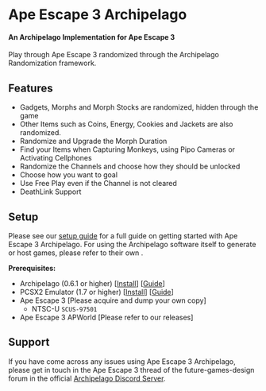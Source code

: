 Ape Escape 3 Archipelago
========================
#### An Archipelago Implementation for Ape Escape 3

Play through Ape Escape 3 randomized through the Archipelago Randomization framework.

Features
--------
- Gadgets, Morphs and Morph Stocks are randomized, hidden through the game
- Other Items such as Coins, Energy, Cookies and Jackets are also randomized.
- Randomize and Upgrade the Morph Duration
- Find your Items when Capturing Monkeys, using Pipo Cameras or Activating Cellphones
- Randomize the Channels and choose how they should be unlocked
- Choose how you want to goal
- Use Free Play even if the Channel is not cleared
- DeathLink Support

Setup
-----
Please see our [setup guide](./worlds/ape_escape_3/docs/setup.md) for a full guide on getting started with Ape Escape 3 Archipelago. For using the Archipelago software itself to generate or host games, please refer to their own .

**Prerequisites:**
- Archipelago (0.6.1 or higher) [[Install](https://github.com/ArchipelagoMW/Archipelago)] [[Guide](https://archipelago.gg/tutorial/Archipelago/setup/en)]
- PCSX2 Emulator (1.7 or higher) [[Install](https://pcsx2.net/downloads)] [[Guide](https://pcsx2.net/docs/category/setup)]
- Ape Escape 3 [Please acquire and dump your own copy]
    - NTSC-U `SCUS-97501`
- Ape Escape 3 APWorld [Please refer to our releases]

Support
-------
If you have come across any issues using Ape Escape 3 Archipelago, please get in touch in the Ape Escape 3 thread of the future-games-design forum in the official [Archipelago Discord Server](https://discord.com/channels/731205301247803413/1336332485788831825).